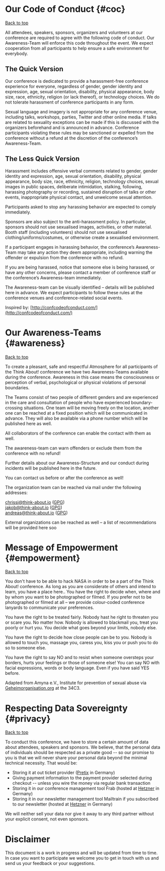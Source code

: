 # Our Code of Conduct {#coc}

[Back to top](#backtotop)

All attendees, speakers, sponsors, organizers and volunteers at our conference
are required to agree with the following code of conduct. Our Awareness-Team
will enforce this code throughout the event. We expect cooperation from all
participants to help ensure a safe environment for everybody.

## The Quick Version

Our conference is dedicated to provide a harassment-free conference experience
for everyone, regardless of gender, gender identity and expression, age, sexual
orientation, disability, physical appearance, body size, race, ethnicity,
religion (or lack thereof), or technology choices. We do not tolerate
harassment of conference participants in any form.

Sexual language and imagery is not appropriate for any conference venue,
including talks, workshops, parties, Twitter and other online media.  If talks
are related to sexuality exceptions can be made if this is discussed with the
organizers beforehand and is announced in advance.  Conference participants
violating these rules may be sanctioned or expelled from the conference without
a refund at the discretion of the conference’s Awareness-Team.

## The Less Quick Version

Harassment includes offensive verbal comments related to gender, gender
identity and expression, age, sexual orientation, disability, physical
appearance, body size, race, ethnicity, religion, technology choices, sexual
images in public spaces, deliberate intimidation, stalking, following,
harassing photography or recording, sustained disruption of talks or other
events, inappropriate physical contact, and unwelcome sexual attention.

Participants asked to stop any harassing behavior are expected to comply immediately.

Sponsors are also subject to the anti-harassment policy. In particular,
sponsors should not use sexualised images, activities, or other material. Booth
staff (including volunteers) should not use sexualised
clothing/uniforms/costumes, or otherwise create a sexualised environment.

If a participant engages in harassing behavior, the conference’s Awareness-Team
may take any action they deem appropriate, including warning the offender or
expulsion from the conference with no refund.

If you are being harassed, notice that someone else is being harassed, or have
any other concerns, please contact a member of conference staff or the
conference’s Awareness-team immediately.

The Awareness-team can be visually identified – details will be published here
in advance.  We expect participants to follow these rules at the conference
venues and conference-related social events.

Inspired by: [http://confcodeofconduct.com/](http://confcodeofconduct.com/)

# Our Awareness-Teams {#awareness}

[Back to top](#backtotop)

To create a pleasant, safe and respectful Atmosphere for all participants of
the Think About!  conference we have two Awareness-Teams available during the
conference.  Awareness in this case means the consciousness or perception of
verbal, psychological or physical violations of personal boundaries.

The Teams consist of two people of different genders and are experienced in the
care and consultation of people who have experienced boundary-crossing
situations.  One team will be moving freely on the location, another one can be
reached at a fixed position which will be communicated in advance. They will
also be available via a phone number which will be published here as well.

All collaborators of the conference can enable the contact with them as well.

The awareness-team can warn offenders or exclude them from the conference with
no refund!

Further details about our Awareness-Structure and our conduct during incidents
will be published here in the future.

You can contact us before or after the conference as well!

The organization team can be reached via mail under the following addresses:

[chrissi@think-about.io](mailto:chrissi@think-about.io) ([GPG](/assets/chrissi.asc))  
[jakob@think-about.io](mailto:jakob@think-about.io) ([GPG](/assets/jakob.asc))  
[andreas@think-about.io](mailto:andreas@think-about.io) ([GPG](/assets/andreas.asc))  

External organizations can be reached as well – a list of recommendations will
be provided here soo

# Message of Empowerment {#empowerment}

[Back to top](#backtotop)

You don't have to be able to hack NASA in order to be a part of the Think
About! conference. As long as you are considerate of others and intend to
learn, you have a place here..  You have the right to decide when, where and by
whom you want to be photographed or filmed.  If you prefer not to be
photographed or filmed at all – we provide colour-coded conference lanyards to
communicate your preferences.

You have the right to be treated fairly. Nobody hast he right to threaten you
or scare you. No matter how. Nobody is allowed to blackmail you, treat you
poorly or hurt you. You decide what goes beyond your limits, nobody else.

You have the right to decide how close people can be to you. Nobody is allowed
to touch you, massage you, caress you, kiss you or push you to do so to someone
else.

You have the right to say NO and to resist when someone oversteps your borders,
hurts your feelings or those of someone else! You can say NO with facial
expressions, words or body language. Even if you have said YES before.

Adapted from Amyna e.V., Institute for prevention of sexual abuse via
[Geheimorganisation.org](http://diversity.geheim.org/) at the 34C3. 

# Respecting Data Sovereignty {#privacy}

[Back to top](#backtotop)

To conduct this conference, we have to store a certain amount of data about
attendees, speakers and sponsors. We believe, that the personal data of
individuals should be respected as a private good -- so our promise to you is
that we will never share your personal data beyond the minimal technical
necessity. That would be:

* Storing it at out ticket provider ([Pretix](https://pretix.eu) in Germany)
* Giving payment information to the payment provider selected during checkout
  -- unless you wire the money via regular bank transaction
* Storing it in our conference management tool Frab (hosted at
  [Hetzner](https://hetzner.de) in Germany)
* Storing it in our newsletter management tool Mailtrain if you subscribed to
  our newsletter (hosted at [Hetzner](https://hetzner.de) in Germany)

We will neither sell your data nor give it away to any third partner without
your explicit consent, not even sponsors.

# Disclaimer

This document is a work in progress and will be updated from time to time.  In
case you want to participate we welcome you to get in touch with us and send us
your feedback or your suggestions.
